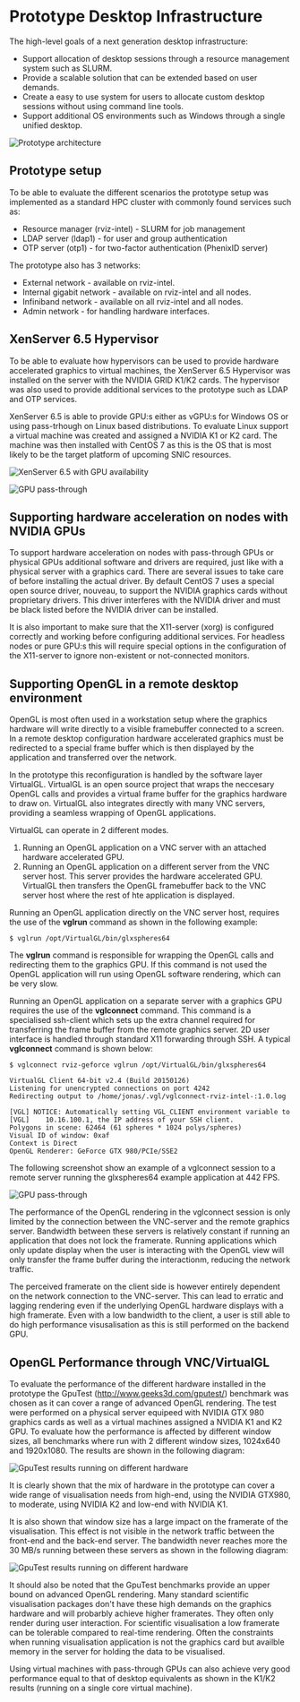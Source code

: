 # Prototype Desktop Infrastructure

The high-level goals of a next generation desktop infrastructure:

 * Support allocation of desktop sessions through a resource management system such as SLURM.
 * Provide a scalable solution that can be extended based on user demands.
 * Create a easy to use system for users to allocate custom desktop sessions without using command line tools. 
 * Support additional OS environments such as Windows through a single unified desktop.
 
![Prototype architecture](images/prototype_architecture.svg)
 
## Prototype setup

To be able to evaluate the different scenarios the prototype setup was implemented as a standard HPC cluster with commonly found services such as:

 * Resource manager (rviz-intel) - SLURM for job management
 * LDAP server (ldap1) - for user and group authentication
 * OTP server (otp1) - for two-factor authentication (PhenixID server)
 
The prototype also has 3 networks:
 
 * External network - available on rviz-intel.
 * Internal gigabit network - available on rviz-intel and all nodes.
 * Infiniband network - available on all rviz-intel and all nodes.
 * Admin network - for handling hardware interfaces.
  
## XenServer 6.5 Hypervisor

To be able to evaluate how hypervisors can be used to provide hardware accelerated graphics to virtual machines, the XenServer 6.5 Hypervisor was installed on the server with the NVIDIA GRID K1/K2 cards. The hypervisor was also used to provide additional services to the prototype such as LDAP and OTP services. 

XenServer 6.5 is able to provide GPU:s either as vGPU:s for Windows OS or using pass-trhough on Linux based distributions. To evaluate Linux support a virtual machine was created and assigned a NVIDIA K1 or K2 card. The machine was then installed with CentOS 7 as this is the OS that is most likely to be the target platform of upcoming SNIC resources.

![XenServer 6.5 with GPU availability](images/xenserver_gpu.png)

![GPU pass-through](images/xenserver_gpu_assign.png)

## Supporting hardware acceleration on nodes with NVIDIA GPUs

To support hardware acceleration on nodes with pass-through GPUs or physical GPUs additional software and drivers are required, just like with a physical server with a graphics card. There are several issues to take care of before installing the actual driver. By default CentOS 7 uses a special open source driver, nouveau, to support the NVIDIA graphics cards without proprietary drivers. This driver interferes with the NVIDIA driver and must be black listed before the NVIDIA driver can be installed.

It is also important to make sure that the X11-server (xorg) is configured correctly and working before configuring additional services. For headless nodes or pure GPU:s this will require special options in the configuration of the X11-server to ignore non-existent or not-connected monitors.

## Supporting OpenGL in a remote desktop environment

OpenGL is most often used in a workstation setup where the graphics hardware will write directly to a visible framebuffer connected to a screen. In a remote desktop configuration hardware accelerated graphics must be redirected to a special frame buffer which is then displayed by the application and transferred over the network. 

In the prototype this reconfiguration is handled by the software layer VirtualGL. VirtualGL is an open source project that wraps the neccesary OpenGL calls and provides a virtual frame buffer for the graphics hardware to draw on. VirtualGL also integrates directly with many VNC servers, providing a seamless wrapping of OpenGL applications. 

VirtualGL can operate in 2 different modes. 

 1. Running an OpenGL application on a VNC server with an attached hardware accelerated GPU.
 1. Running an OpenGL application on a different server from the VNC server host. This server provides the hardware accelerated GPU. VirtualGL then transfers the OpenGL framebuffer back to the VNC server host where the rest of hte application is displayed.
 
Running an OpenGL application directly on the VNC server host, requires the use of the **vglrun** command as shown in the following example:

    $ vglrun /opt/VirtualGL/bin/glxspheres64
    
The **vglrun** command is responsible for wrapping the OpenGL calls and redirecting them to the graphics GPU. If this command is not used the OpenGL application will run using OpenGL software rendering, which can be very slow.

Running an OpenGL application on a separate server with a graphics GPU requires the use of the **vglconnect** command. This command is a specialised ssh-client which sets up the extra channel required for transferring the frame buffer from the remote graphics server. 2D user interface is handled through standard X11 forwarding through SSH. A typical **vglconnect** command is shown below:

    $ vglconnect rviz-geforce vglrun /opt/VirtualGL/bin/glxspheres64

    VirtualGL Client 64-bit v2.4 (Build 20150126)
    Listening for unencrypted connections on port 4242
    Redirecting output to /home/jonas/.vgl/vglconnect-rviz-intel-:1.0.log

    [VGL] NOTICE: Automatically setting VGL_CLIENT environment variable to
    [VGL]    10.16.100.1, the IP address of your SSH client.
    Polygons in scene: 62464 (61 spheres * 1024 polys/spheres)
    Visual ID of window: 0xaf
    Context is Direct
    OpenGL Renderer: GeForce GTX 980/PCIe/SSE2

The following screenshot show an example of a vglconnect session to a remote server running the glxspheres64 example application at 442 FPS.

![GPU pass-through](images/vglconnect_example.png)

The performance of the OpenGL rendering in the vglconnect session is only limited by the connection between the VNC-server and the remote graphics server. Bandwidth between these servers is relatively constant if running an application that does not lock the framerate. Running applications which only update display when the user is interacting with the OpenGL view will only transfer the frame buffer during the interactionm, reducing the network traffic. 
 
The perceived framerate on the client side is however entirely dependent on the network connection to the VNC-server. This can lead to erratic and lagging rendering even if the underlying OpenGL hardware displays with a high framerate. Even with a low bandwidth to the client, a user is still able to do high performance visusalisation as this is still performed on the backend GPU. 

## OpenGL Performance through VNC/VirtualGL

To evaluate the performance of the different hardware installed in the prototype the GpuTest (http://www.geeks3d.com/gputest/) benchmark was chosen as it can cover a range of advanced OpenGL rendering. The test were performed on a physical server equipeed with NVIDIA GTX 980 graphics cards as well as a virtual machines assigned a NVIDIA K1 and K2 GPU. To evaluate how the performance is affected by different window sizes, all benchmarks where run with 2 different window sizes, 1024x640 and 1920x1080. The results are shown in the following diagram:

![GpuTest results running on different hardware](images/gputest_results.svg)

It is clearly shown that the mix of hardware in the prototype can cover a wide range of visualisation needs from high-end, using the NVIDIA GTX980, to moderate, using NVIDIA K2 and low-end with NVIDIA K1. 

It is also shown that window size has a large impact on the framerate of the visualisation. This effect is not visible in the network traffic between the front-end and the back-end server. The bandwidth never reaches more the 30 MB/s running between these servers as shown in the following diagram:

![GpuTest results running on different hardware](images/network_bw_gtx980_1080.svg)

It should also be noted that the GpuTest benchmarks provide an upper bound on advanced OpenGL rendering. Many standard scientific visualisation packages don't have these high demands on the graphics hardware and will probarbly achieve higher framerates. They often only render during user interaction. For scientific visualisation a low framerate can be tolerable compared to real-time rendering. Often the constraints when running visualisation application is not the graphics card but availble memory in the server for holding the data to be visualised.

Using virtual machines with pass-through GPUs can also achieve very good performance equal to that of desktop equivalents as shown in the K1/K2 results (running on a single core virtual machine).